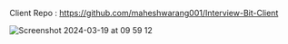 Client Repo : https://github.com/maheshwarang001/Interview-Bit-Client

![Screenshot 2024-03-19 at 09 59 12](https://github.com/maheshwarang001/Interview-bit/assets/76471375/e008e120-1b94-4d4e-83a0-ececf227aeaf)
